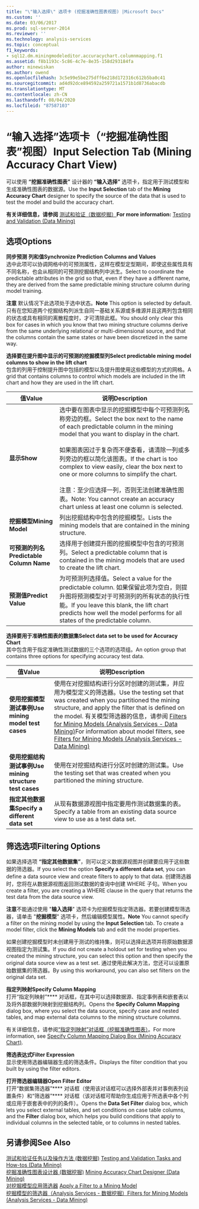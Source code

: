 ```yaml
---
title: "\"输入选择\" 选项卡 (挖掘准确性图表视图) |Microsoft Docs"
ms.custom: ''
ms.date: 03/06/2017
ms.prod: sql-server-2014
ms.reviewer: ''
ms.technology: analysis-services
ms.topic: conceptual
f1_keywords:
- sql12.dm.miningmodeleditor.accuracychart.columnmapping.f1
ms.assetid: f8b1193c-5c86-4c7e-8e35-158d293184fa
author: minewiskan
ms.author: owend
ms.openlocfilehash: 3c5e99e5be275dff6e218d172316c612b5ba0c41
ms.sourcegitcommit: ad4d92dce894592a259721a1571b1d8736abacdb
ms.translationtype: MT
ms.contentlocale: zh-CN
ms.lasthandoff: 08/04/2020
ms.locfileid: "87587103"
---
```

# <a name="input-selection-tab-mining-accuracy-chart-view"></a><span data-ttu-id="897f0-102">“输入选择”选项卡（“挖掘准确性图表”视图）</span><span class="sxs-lookup"><span data-stu-id="897f0-102">Input Selection Tab (Mining Accuracy Chart View)</span></span>
  <span data-ttu-id="897f0-103">可以使用 **“挖掘准确性图表”** 设计器的 **“输入选择”** 选项卡，指定用于测试模型和生成准确性图表的数据源。</span><span class="sxs-lookup"><span data-stu-id="897f0-103">Use the **Input Selection** tab of the **Mining Accuracy Chart** designer to specify the source of the data that is used to test the model and build the accuracy chart.</span></span>  
  
 <span data-ttu-id="897f0-104">**有关详细信息，请参阅** [测试和验证（数据挖掘）](data-mining/testing-and-validation-data-mining.md)</span><span class="sxs-lookup"><span data-stu-id="897f0-104">**For more information:** [Testing and Validation &#40;Data Mining&#41;](data-mining/testing-and-validation-data-mining.md)</span></span>  
  
## <a name="options"></a><span data-ttu-id="897f0-105">选项</span><span class="sxs-lookup"><span data-stu-id="897f0-105">Options</span></span>  
 <span data-ttu-id="897f0-106">**同步预测**  **列和值**</span><span class="sxs-lookup"><span data-stu-id="897f0-106">**Synchronize Prediction**  **Columns and Values**</span></span>  
 <span data-ttu-id="897f0-107">选中此项可以协调网格中的可预测属性，这样在模型定型期间，即使这些属性具有不同名称，也会从相同的可预测挖掘结构列中派生。</span><span class="sxs-lookup"><span data-stu-id="897f0-107">Select to coordinate the predictable attributes in the grid so that, even if they have a different name, they are derived from the same predictable mining structure column during model training.</span></span>  
  
 <span data-ttu-id="897f0-108">**注意** 默认情况下此选项处于选中状态。</span><span class="sxs-lookup"><span data-stu-id="897f0-108">**Note** This option is selected by default.</span></span> <span data-ttu-id="897f0-109">只有在您知道两个挖掘结构列派生自同一基础关系源或多维源并且这两列包含相同的状态或具有相同的离散程度时，才可清除此框。</span><span class="sxs-lookup"><span data-stu-id="897f0-109">You should only clear this box for cases in which you know that two mining structure columns derive from the same underlying relational or multi-dimensional source, and that the columns contain the same states or have been discretized in the same way.</span></span>  
  
 <span data-ttu-id="897f0-110">**选择要在提升图中显示的可预测的挖掘模型列**</span><span class="sxs-lookup"><span data-stu-id="897f0-110">**Select predictable mining model columns to show in the lift chart**</span></span>  
 <span data-ttu-id="897f0-111">包含的列用于控制提升图中包括的模型以及提升图使用这些模型的方式的网格。</span><span class="sxs-lookup"><span data-stu-id="897f0-111">A grid that contains columns to control which models are included in the lift chart and how they are used in the lift chart.</span></span>  
  
|<span data-ttu-id="897f0-112">值</span><span class="sxs-lookup"><span data-stu-id="897f0-112">Value</span></span>|<span data-ttu-id="897f0-113">说明</span><span class="sxs-lookup"><span data-stu-id="897f0-113">Description</span></span>|  
|-----------|-----------------|  
|<span data-ttu-id="897f0-114">**显示**</span><span class="sxs-lookup"><span data-stu-id="897f0-114">**Show**</span></span>|<span data-ttu-id="897f0-115">选中要在图表中显示的挖掘模型中每个可预测列名称旁边的框。</span><span class="sxs-lookup"><span data-stu-id="897f0-115">Select the box next to the name of each predictable column in the mining model that you want to display in the chart.</span></span><br /><br /> <span data-ttu-id="897f0-116">如果图表因过于复杂而不便查看，请清除一列或多列旁边的框以简化该图表。</span><span class="sxs-lookup"><span data-stu-id="897f0-116">If the chart is too complex to view easily, clear the box next to one or more columns to simplify the chart.</span></span><br /><br /> <span data-ttu-id="897f0-117">注意：至少应选择一列，否则无法创建准确性图表。</span><span class="sxs-lookup"><span data-stu-id="897f0-117">Note: You cannot create an accuracy chart unless at least one column is selected.</span></span>|  
|<span data-ttu-id="897f0-118">**挖掘模型**</span><span class="sxs-lookup"><span data-stu-id="897f0-118">**Mining Model**</span></span>|<span data-ttu-id="897f0-119">列出挖掘结构中包含的挖掘模型。</span><span class="sxs-lookup"><span data-stu-id="897f0-119">Lists the mining models that are contained in the mining structure.</span></span>|  
|<span data-ttu-id="897f0-120">**可预测的列名**</span><span class="sxs-lookup"><span data-stu-id="897f0-120">**Predictable Column Name**</span></span>|<span data-ttu-id="897f0-121">选择用于创建提升图的挖掘模型中包含的可预测列。</span><span class="sxs-lookup"><span data-stu-id="897f0-121">Select a predictable column that is contained in the mining models that are used to create the lift chart.</span></span>|  
|<span data-ttu-id="897f0-122">**预测值**</span><span class="sxs-lookup"><span data-stu-id="897f0-122">**Predict Value**</span></span>|<span data-ttu-id="897f0-123">为可预测列选择值。</span><span class="sxs-lookup"><span data-stu-id="897f0-123">Select a value for the predictable column.</span></span> <span data-ttu-id="897f0-124">如果保留此项为空白，则提升图将预测模型对于可预测列的所有状态的执行性能。</span><span class="sxs-lookup"><span data-stu-id="897f0-124">If you leave this blank, the lift chart predicts how well the model performs for all states of the predictable column.</span></span>|  
  
 <span data-ttu-id="897f0-125">**选择要用于准确性图表的数据集**</span><span class="sxs-lookup"><span data-stu-id="897f0-125">**Select data set to be used for Accuracy Chart**</span></span>  
 <span data-ttu-id="897f0-126">其中包含用于指定准确性测试数据的三个选项的选项组。</span><span class="sxs-lookup"><span data-stu-id="897f0-126">An option group that contains three options for specifying accuracy test data.</span></span>  
  
|<span data-ttu-id="897f0-127">值</span><span class="sxs-lookup"><span data-stu-id="897f0-127">Value</span></span>|<span data-ttu-id="897f0-128">说明</span><span class="sxs-lookup"><span data-stu-id="897f0-128">Description</span></span>|  
|-----------|-----------------|  
|<span data-ttu-id="897f0-129">**使用挖掘模型测试事例**</span><span class="sxs-lookup"><span data-stu-id="897f0-129">**Use mining model test cases**</span></span>|<span data-ttu-id="897f0-130">使用在对挖掘结构进行分区时创建的测试集，并应用为模型定义的筛选器。</span><span class="sxs-lookup"><span data-stu-id="897f0-130">Use the testing set that was created when you partitioned the mining structure, and apply the filter that is defined on the model.</span></span> <span data-ttu-id="897f0-131">有关模型筛选器的信息，请参阅 [Filters for Mining Models &#40;Analysis Services - Data Mining&#41;](data-mining/mining-models-analysis-services-data-mining.md)</span><span class="sxs-lookup"><span data-stu-id="897f0-131">For information about model filters, see [Filters for Mining Models &#40;Analysis Services - Data Mining&#41;](data-mining/mining-models-analysis-services-data-mining.md)</span></span>|  
|<span data-ttu-id="897f0-132">**使用挖掘结构测试事例**</span><span class="sxs-lookup"><span data-stu-id="897f0-132">**Use mining structure test cases**</span></span>|<span data-ttu-id="897f0-133">使用在对挖掘结构进行分区时创建的测试集。</span><span class="sxs-lookup"><span data-stu-id="897f0-133">Use the testing set that was created when you partitioned the mining structure.</span></span>|  
|<span data-ttu-id="897f0-134">**指定其他数据集**</span><span class="sxs-lookup"><span data-stu-id="897f0-134">**Specify a different data set**</span></span>|<span data-ttu-id="897f0-135">从现有数据源视图中指定要用作测试数据集的表。</span><span class="sxs-lookup"><span data-stu-id="897f0-135">Specify a table from an existing data source view to use as a test data set.</span></span>|  
  
## <a name="filtering-options"></a><span data-ttu-id="897f0-136">筛选选项</span><span class="sxs-lookup"><span data-stu-id="897f0-136">Filtering Options</span></span>  
 <span data-ttu-id="897f0-137">如果选择选项 **“指定其他数据集”**，则可以定义数据源视图并创建要应用于这些数据的筛选器。</span><span class="sxs-lookup"><span data-stu-id="897f0-137">If you select the option **Specify a different data set**, you can define a data source view and create filters to apply to that data.</span></span> <span data-ttu-id="897f0-138">创建筛选器时，您将在从数据源视图返回测试数据的查询中创建 WHERE 子句。</span><span class="sxs-lookup"><span data-stu-id="897f0-138">When you create a filter, you are creating a WHERE clause in the query that returns the test data from the data source view.</span></span>  
  
 <span data-ttu-id="897f0-139">**注意**不能通过使用 "**输入选择**" 选项卡为挖掘模型指定筛选器。若要创建模型筛选器，请单击 "**挖掘模型**" 选项卡，然后编辑模型属性。</span><span class="sxs-lookup"><span data-stu-id="897f0-139">**Note** You cannot specify a filter on the mining model by using the **Input Selection** tab. To create a model filter, click the **Mining Models** tab and edit the model properties.</span></span>  
  
 <span data-ttu-id="897f0-140">如果创建挖掘模型时未创建用于测试的维持集，则可以选择此选项并将原始数据源视图指定为测试集。</span><span class="sxs-lookup"><span data-stu-id="897f0-140">If you did not create a holdout set for testing when you created the mining structure, you can select this option and then specify the original data source view as a test set.</span></span> <span data-ttu-id="897f0-141">通过使用此解决方法，您还可以设置原始数据集的筛选器。</span><span class="sxs-lookup"><span data-stu-id="897f0-141">By using  this workaround, you can also set filters on the original data set.</span></span>  
  
 <span data-ttu-id="897f0-142">**指定列映射**</span><span class="sxs-lookup"><span data-stu-id="897f0-142">**Specify Column Mapping**</span></span>  
 <span data-ttu-id="897f0-143">打开“指定列映射”\*\*\*\* 对话框，在其中可以选择数据源、指定事例表和嵌套表以及将外部数据列映射到挖掘结构列。</span><span class="sxs-lookup"><span data-stu-id="897f0-143">Opens the **Specify Column Mapping** dialog box, where you select the data source, specify case and nested tables, and map external data columns to the mining structure columns.</span></span>  
  
 <span data-ttu-id="897f0-144">有关详细信息，请参阅[“指定列映射”对话框（挖掘准确性图表）](specify-column-mapping-dialog-box-mining-accuracy-chart.md)。</span><span class="sxs-lookup"><span data-stu-id="897f0-144">For more information, see [Specify Column Mapping Dialog Box &#40;Mining Accuracy Chart&#41;](specify-column-mapping-dialog-box-mining-accuracy-chart.md).</span></span>  
  
 <span data-ttu-id="897f0-145">**筛选表达式**</span><span class="sxs-lookup"><span data-stu-id="897f0-145">**Filter Expression**</span></span>  
 <span data-ttu-id="897f0-146">显示使用筛选器编辑器生成的筛选条件。</span><span class="sxs-lookup"><span data-stu-id="897f0-146">Displays the filter condition that you built by using the filter editors.</span></span>  
  
 <span data-ttu-id="897f0-147">**打开筛选器编辑器**</span><span class="sxs-lookup"><span data-stu-id="897f0-147">**Open Filter Editor**</span></span>  
 <span data-ttu-id="897f0-148">打开“数据集筛选器”\*\*\*\* 对话框（使用该对话框可以选择外部表并对事例表列设置条件）和“筛选器”\*\*\*\* 对话框（该对话框可帮助你生成应用于所选表中各个列或应用于嵌套表中的列的条件）。</span><span class="sxs-lookup"><span data-stu-id="897f0-148">Opens the **Data Set Filter** dialog box, which lets you select external tables, and set conditions on case table columns, and the **Filter** dialog box, which helps you build conditions that apply to individual columns in the selected table, or to columns in nested tables.</span></span>  
  
## <a name="see-also"></a><span data-ttu-id="897f0-149">另请参阅</span><span class="sxs-lookup"><span data-stu-id="897f0-149">See Also</span></span>  
 <span data-ttu-id="897f0-150">[测试和验证任务以及操作方法 &#40;数据挖掘&#41;](data-mining/testing-and-validation-tasks-and-how-tos-data-mining.md) </span><span class="sxs-lookup"><span data-stu-id="897f0-150">[Testing and Validation Tasks and How-tos &#40;Data Mining&#41;](data-mining/testing-and-validation-tasks-and-how-tos-data-mining.md) </span></span>  
 <span data-ttu-id="897f0-151">[挖掘准确性图表设计器 &#40;数据挖掘&#41;](mining-accuracy-chart-designer-data-mining.md) </span><span class="sxs-lookup"><span data-stu-id="897f0-151">[Mining Accuracy Chart Designer &#40;Data Mining&#41;](mining-accuracy-chart-designer-data-mining.md) </span></span>  
 <span data-ttu-id="897f0-152">[对挖掘模型应用筛选器](data-mining/apply-a-filter-to-a-mining-model.md) </span><span class="sxs-lookup"><span data-stu-id="897f0-152">[Apply a Filter to a Mining Model](data-mining/apply-a-filter-to-a-mining-model.md) </span></span>  
 [<span data-ttu-id="897f0-153">挖掘模型的筛选器（Analysis Services - 数据挖掘）</span><span class="sxs-lookup"><span data-stu-id="897f0-153">Filters for Mining Models &#40;Analysis Services - Data Mining&#41;</span></span>](data-mining/mining-models-analysis-services-data-mining.md)  
  
  
